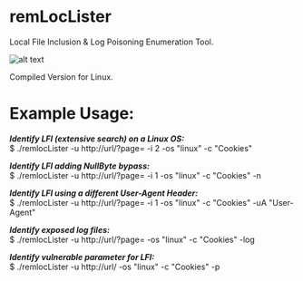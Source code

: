# remLocLister
Local File Inclusion &amp; Log Poisoning Enumeration Tool.

![alt text](https://i.imgur.com/E3Q3P2M.png)

Compiled Version for Linux.

# Example Usage:

*__Identify LFI (extensive search) on a Linux OS:__* \
$ ./remlocLister -u http://url/?page= -i 2 -os "linux" -c "Cookies" 

*__Identify LFI adding NullByte bypass:__* \
$ ./remlocLister -u http://url/?page= -i 1 -os "linux" -c "Cookies" -n 

*__Identify LFI using a different User-Agent Header:__* \
$ ./remlocLister -u http://url/?page= -i 1 -os "linux" -c "Cookies" -uA "User-Agent" 

*__Identify exposed log files:__* \
$ ./remlocLister -u http://url/?page= -os "linux" -c "Cookies" -log 

*__Identify vulnerable parameter for LFI:__* \
$ ./remlocLister -u http://url/ -os "linux" -c "Cookies" -p 

